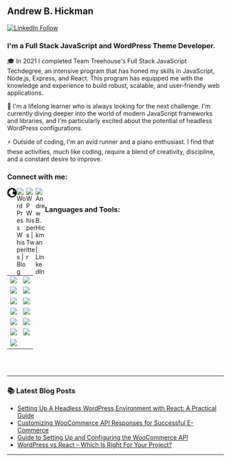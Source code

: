 ## Andrew B. Hickman

[![LinkedIn Follow](https://img.shields.io/badge/LinkedIn-0077B5?style=for-the-badge&logo=linkedin&logoColor=white)](https://www.linkedin.com/in/andrewbhickman/)

### I'm a Full Stack JavaScript and WordPress Theme Developer.
🎓 In 2021 I completed Team Treehouse's Full Stack JavaScript Techdegree, an intensive program that has honed my skills in JavaScript, Node.js, Express, and React. This program has equipped me with the knowledge and experience to build robust, scalable, and user-friendly web applications.

🌱 I'm a lifelong learner who is always looking for the next challenge. I'm currently diving deeper into the world of modern JavaScript frameworks and libraries, and I'm particularly excited about the potential of headless WordPress configurations.

⚡ Outside of coding, I'm an avid runner and a piano enthusiast. I find that these activities, much like coding, require a blend of creativity, discipline, and a constant desire to improve.

### Connect with me:

[<img align="left" alt="andrewhickman.me" width="22px" src="https://raw.githubusercontent.com/iconic/open-iconic/master/svg/globe.svg" />](http://andrewhickman.me)
[<img align="left" alt="WordPress Whispers | Blog" width="22px" src="https://cdn.jsdelivr.net/npm/simple-icons@v3/icons/wordpress.svg" />](https://wordpresswhispers.com)
[<img align="left" alt="WPWhispers | Twitter" width="22px" src="https://cdn.jsdelivr.net/npm/simple-icons@v3/icons/twitter.svg" />](https://twitter.com/WPWhispers)
[<img align="left" alt="Andrew B. Hickman | LinkedIn" width="22px" src="https://cdn.jsdelivr.net/npm/simple-icons@v3/icons/linkedin.svg" />](https://linkedin.com/in/andrewbhickman)

<br />

### Languages and Tools:

<table>
  <tr>
    <td><img src="https://img.shields.io/badge/WordPress-21759B?style=for-the-badge&logo=wordpress&logoColor=white"></td>
    <td><img src="https://img.shields.io/badge/PHP-777BB4?style=for-the-badge&logo=php&logoColor=white"></td>
  </tr>
  <tr>
    <td><img src="https://img.shields.io/badge/Sass-CC6699?style=for-the-badge&logo=sass&logoColor=white"></td>
    <td><img src="https://img.shields.io/badge/JavaScript-F7DF1E?style=for-the-badge&logo=javascript&logoColor=black"></td>
  </tr>
  <tr>
    <td><img src="https://img.shields.io/badge/Node.js-339933?style=for-the-badge&logo=nodedotjs&logoColor=white"></td>
    <td><img src="https://img.shields.io/badge/React-20232A?style=for-the-badge&logo=react&logoColor=61DAFB"></td>
  </tr>
  <tr>
    <td><img src="https://img.shields.io/badge/Express.js-000000?style=for-the-badge&logo=express&logoColor=white"></td>
    <td><img src="https://img.shields.io/badge/Pug-E3C29B?style=for-the-badge&logo=pug&logoColor=black"></td>
  </tr>
  <tr>
    <td><img src="https://img.shields.io/badge/HTML5-E34F26?style=for-the-badge&logo=html5&logoColor=white"></td>
    <td><img src="https://img.shields.io/badge/CSS3-1572B6?style=for-the-badge&logo=css3&logoColor=white"></td>
  </tr>
  <tr>
    <td><img src="https://img.shields.io/badge/SQLite-07405E?style=for-the-badge&logo=sqlite&logoColor=white"></td>
    <td><img src="https://img.shields.io/badge/Git-F05032?style=for-the-badge&logo=git&logoColor=white"></td>
  </tr>
  <tr>
    <td><img src="https://img.shields.io/badge/Postman-FF6C37?style=for-the-badge&logo=Postman&logoColor=white"></td>
  </tr>
</table>



<br />
<br />

---

### 📚 Latest Blog Posts

<!-- BLOGPOSTS:START -->
- [Setting Up A Headless WordPress Environment with React: A Practical Guide](https://wordpresswhispers.com/setting-up-a-headless-wordpress-environment-with-react-a-practical-guide/?utm_source=rss&utm_medium=rss&utm_campaign=setting-up-a-headless-wordpress-environment-with-react-a-practical-guide)
- [Customizing WooCommerce API Responses for Successful E-Commerce](https://wordpresswhispers.com/customizing-woocommerce-api-responses/?utm_source=rss&utm_medium=rss&utm_campaign=customizing-woocommerce-api-responses)
- [Guide to Setting Up and Configuring the WooCommerce API](https://wordpresswhispers.com/guide-to-setting-up-and-configuring-the-woocommerce-api/?utm_source=rss&utm_medium=rss&utm_campaign=guide-to-setting-up-and-configuring-the-woocommerce-api)
- [WordPress vs React – Which Is Right For Your Project?](https://wordpresswhispers.com/wordpress-vs-react/?utm_source=rss&utm_medium=rss&utm_campaign=wordpress-vs-react)
<!-- BLOGPOSTS:END -->



---




